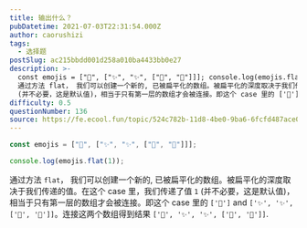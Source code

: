 ```yaml
---
title: 输出什么？
pubDatetime: 2021-07-03T22:31:54.000Z
author: caorushizi
tags:
  - 选择题
postSlug: ac215bbdd001d258a010ba4433bb0e27
description: >-
  const emojis = ["🥑", ["✨", "✨", ["🍕", "🍕"]]]; console.log(emojis.flat(1));
  通过方法 flat， 我们可以创建一个新的, 已被扁平化的数组。被扁平化的深度取决于我们传递的值。在这个case里，我们传递了值 1
  (并不必要，这是默认值)，相当于只有第一层的数组才会被连接。即这个 case 里的 ['🥑'] and ['
difficulty: 0.5
questionNumber: 136
source: https://fe.ecool.fun/topic/524c782b-11d8-4be0-9ba6-6fcfd487ace0
---
```


```javascript
const emojis = ["🥑", ["✨", "✨", ["🍕", "🍕"]]];

console.log(emojis.flat(1));
```

通过方法 `flat`， 我们可以创建一个新的, 已被扁平化的数组。被扁平化的深度取决于我们传递的值。在这个 case 里，我们传递了值 `1` (并不必要，这是默认值)，相当于只有第一层的数组才会被连接。即这个 case 里的 `['🥑']` and `['✨', '✨', ['🍕', '🍕']]`。连接这两个数组得到结果 `['🥑', '✨', '✨', ['🍕', '🍕']]`.
